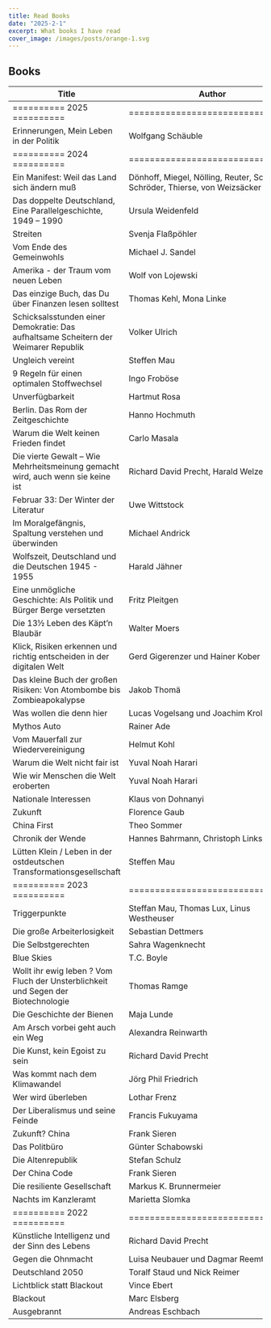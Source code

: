 ```yaml
---
title: Read Books
date: "2025-2-1"
excerpt: What books I have read
cover_image: /images/posts/orange-1.svg
---
```


## Books

| Title                                                                               | Author                                                                       |
| ----------------------------------------------------------------------------------- | ---------------------------------------------------------------------------- |
| ========== 2025 ==========                                                          | ================================                                             |
| Erinnerungen, Mein Leben in der Politik                                             | Wolfgang Schäuble                                                            |
| ========== 2024 ==========                                                          | ================================                                             |
| Ein Manifest: Weil das Land sich ändern muß                                         | Dönhoff, Miegel, Nölling, Reuter, Schmidt, Schröder, Thierse, von Weizsäcker |
| Das doppelte Deutschland, Eine Parallelgeschichte, 1949 – 1990                      | Ursula Weidenfeld                                                            |
| Streiten                                                                            | Svenja Flaßpöhler                                                            |
| Vom Ende des Gemeinwohls                                                            | Michael J. Sandel                                                            |
| Amerika - der Traum vom neuen Leben                                                 | Wolf von Lojewski                                                            |
| Das einzige Buch, das Du über Finanzen lesen solltest                               | Thomas Kehl, Mona Linke                                                      |
| Schicksalsstunden einer Demokratie: Das aufhaltsame Scheitern der Weimarer Republik | Volker Ulrich                                                                |
| Ungleich vereint                                                                    | Steffen Mau                                                                  |
| 9 Regeln für einen optimalen Stoffwechsel                                           | Ingo Froböse                                                                 |
| Unverfügbarkeit                                                                     | Hartmut Rosa                                                                 |
| Berlin. Das Rom der Zeitgeschichte                                                  | Hanno Hochmuth                                                               |
| Warum die Welt keinen Frieden findet                                                | Carlo Masala                                                                 |
| Die vierte Gewalt – Wie Mehrheitsmeinung gemacht wird, auch wenn sie keine ist      | Richard David Precht, Harald Welzer                                          |
| Februar 33: Der Winter der Literatur                                                | Uwe Wittstock                                                                |
| Im Moralgefängnis, Spaltung verstehen und überwinden                                | Michael Andrick                                                              |
| Wolfszeit, Deutschland und die Deutschen 1945 - 1955                                | Harald Jähner                                                                |
| Eine unmögliche Geschichte: Als Politik und Bürger Berge versetzten                 | Fritz Pleitgen                                                               |
| Die 13½ Leben des Käpt’n Blaubär                                                    | Walter Moers                                                                 |
| Klick, Risiken erkennen und richtig entscheiden in der digitalen Welt               | Gerd Gigerenzer und Hainer Kober                                             |
| Das kleine Buch der großen Risiken: Von Atombombe bis Zombieapokalypse              | Jakob Thomä                                                                  |
| Was wollen die denn hier                                                            | Lucas Vogelsang und Joachim Krol                                             |
| Mythos Auto                                                                         | Rainer Ade                                                                   |
| Vom Mauerfall zur Wiedervereinigung                                                 | Helmut Kohl                                                                  |
| Warum die Welt nicht fair ist                                                       | Yuval Noah Harari                                                            |
| Wie wir Menschen die Welt eroberten                                                 | Yuval Noah Harari                                                            |
| Nationale Interessen                                                                | Klaus von Dohnanyi                                                           |
| Zukunft                                                                             | Florence Gaub                                                                |
| China First                                                                         | Theo Sommer                                                                  |
| Chronik der Wende                                                                   | Hannes Bahrmann, Christoph Links                                             |
| Lütten Klein / Leben in der ostdeutschen Transformationsgesellschaft                | Steffen Mau                                                                  |
| ========== 2023 ==========                                                          | ================================                                             |
| Triggerpunkte                                                                       | Steffan Mau, Thomas Lux, Linus Westheuser                                    |
| Die große Arbeiterlosigkeit                                                         | Sebastian Dettmers                                                           |
| Die Selbstgerechten                                                                 | Sahra Wagenknecht                                                            |
| Blue Skies                                                                          | T.C. Boyle                                                                   |
| Wollt ihr ewig leben ? Vom Fluch der Unsterblichkeit und Segen der Biotechnologie   | Thomas Ramge                                                                 |
| Die Geschichte der Bienen                                                           | Maja Lunde                                                                   |
| Am Arsch vorbei geht auch ein Weg                                                   | Alexandra Reinwarth                                                          |
| Die Kunst, kein Egoist zu sein                                                      | Richard David Precht                                                         |
| Was kommt nach dem Klimawandel                                                      | Jörg Phil Friedrich                                                          |
| Wer wird überleben                                                                  | Lothar Frenz                                                                 |
| Der Liberalismus und seine Feinde                                                   | Francis Fukuyama                                                             |
| Zukunft? China                                                                      | Frank Sieren                                                                 |
| Das Politbüro                                                                       | Günter Schabowski                                                            |
| Die Altenrepublik                                                                   | Stefan Schulz                                                                |
| Der China Code                                                                      | Frank Sieren                                                                 |
| Die resiliente Gesellschaft                                                         | Markus K. Brunnermeier                                                       |
| Nachts im Kanzleramt                                                                | Marietta Slomka                                                              |
| ========== 2022 ==========                                                          | ================================                                             |
| Künstliche Intelligenz und der Sinn des Lebens                                      | Richard David Precht                                                         |
| Gegen die Ohnmacht                                                                  | Luisa Neubauer und Dagmar Reemtsma                                           |
| Deutschland 2050                                                                    | Toralf Staud und Nick Reimer                                                 |
| Lichtblick statt Blackout                                                           | Vince Ebert                                                                  |
| Blackout                                                                            | Marc Elsberg                                                                 |
| Ausgebrannt                                                                         | Andreas Eschbach                                                             |
